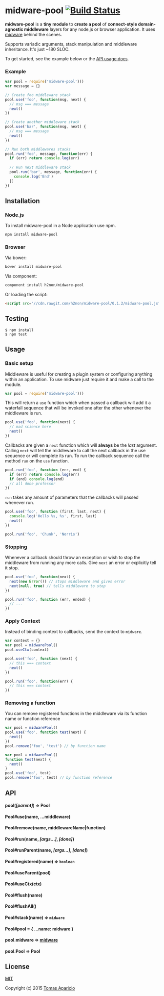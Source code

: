 # midware-pool [![Build Status](https://travis-ci.org/h2non/midware-pool.svg?branch=master)](https://travis-ci.org/h2non/midware-pool)

**midware-pool** is a **tiny module** to **create a pool** of **connect-style domain-agnostic middleware** layers for any node.js or browser application. It uses [midware](https://github.com/h2non/midware) behind the scenes.

Supports variadic arguments, stack manipulation and middleware inheritance. It's just ~180 SLOC.

To get started, see the example below or the [API usage docs](#usage).

### Example

```js
var pool = require('midware-pool')()
var message = {}

// Create foo middleware stack
pool.use('foo', function(msg, next) {
  // msg === message
  next()
})

// Create another middleware stack
pool.use('bar', function(msg, next) {
  // msg === message
  next()
})

// Run both middlewares stacks
pool.run('foo', message, function(err) {
  if (err) return console.log(err)
  
  // Run next middleware stack
  pool.run('bar', message, function(err) {
    console.log('End')
  })
})
```

## Installation

### Node.js

To install midware-pool in a Node application use npm.

```bash
npm install midware-pool
```

### Browser

Via bower:
```bash
bower install midware-pool
```

Via component:
```bash
component install h2non/midware-pool
```

Or loading the script:
```html
<script src="//cdn.rawgit.com/h2non/midware-pool/0.1.2/midware-pool.js"></script>
```

## Testing

```
$ npm install
$ npm test
```

## Usage

### Basic setup

Middleware is useful for creating a plugin system or configuring anything within an application. 
To use midware just require it and make a call to the module.

```js
var pool = require('midware-pool')()
```

This will return a `use` function which when passed a callback will add it a waterfall sequence that will be invoked one after the other whenever the middleware is run.

```js
pool.use('foo', function(next) {
  // mad science here
  next()
})
```

Callbacks are given a `next` function which will **always** be the *last* argument. Calling `next` will tell the middleware to call the next callback in the use sequence or will complete its run. To run the callback sequence call the method `run` on the `use` function.

```js
pool.run('foo', function (err, end) {
  if (err) return console.log(err)
  if (end) console.log(end)
  // all done professor
})
```

`run` takes any amount of parameters that the callbacks will passed whenever run.

```js
pool.use('foo', function (first, last, next) {
  console.log('Hello %s, %s', first, last)
  next()
})

pool.run('foo', 'Chunk', 'Norris')
```

### Stopping

Whenever a callback should throw an exception or wish to stop the middleware from running any more calls. Give `next` an error or explicitly tell it stop.

```js
pool.use('foo', function(next) {
  next(new Error()) // stops middleware and gives error
  next(null, true) // tells middleware to stop
})

pool.run('foo', function (err, ended) {
  // ...
})
```

### Apply Context

Instead of binding context to callbacks, send the context to `midware`.

```js
var context = {}
var pool = midwarePool()
pool.useCtx(context)

pool.use('foo', function (next) {
  // this === context
  next()
})

pool.run('foo', function(err) {
  // this === context
})
```

### Removing a function

You can remove registered functions in the middleware via its function name or function reference

```js
var pool = midwarePool()
pool.use('foo', function test(next) {
  next()
})
pool.remove('foo', 'test') // by function name
```

```js
var pool = midwarePool()
function test(next) {
  next()
}
pool.use('foo', test)
pool.remove('foo', test) // by function reference
```

## API

#### pool(*[parent]*) => Pool
#### Pool#use(name, ...middleware)
#### Pool#remove(name, middlewareName|function)
#### Pool#run(name, *[args...]*, *[done]*)
#### Pool#runParent(name, *[args...]*, *[done]*)
#### Pool#registered(name) => `boolean`
#### Pool#useParent(pool)
#### Pool#useCtx(ctx)
#### Pool#flush(name)
#### Pool#flushAll()
#### Pool#stack(name) => `midware`
#### Pool#pool = { ...name: midware }
#### pool.midware => [midware](https://github.com/h2non/midware)
#### pool.Pool => Pool

## License

[MIT](LICENSE)

Copyright (c) 2015 [Tomas Aparicio](https://github.com/h2non)
